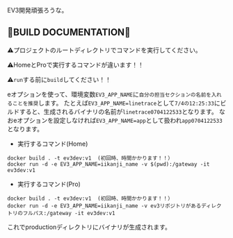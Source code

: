 EV3開発頑張ろうな。

## 🐳BUILD DOCUMENTATION🐳
⚠️プロジェクトのルートディレクトリでコマンドを実行してください。

⚠️HomeとProで実行するコマンドが違います！！

⚠️`run`する前に`build`してください！！

eオプションを使って、環境変数`EV3_APP_NAME`に`自分の担当セクションの名前を入れることを推奨`します。
たとえば`EV3_APP_NAME=linetrace`として`7/4の12:25:33`にビルドすると、生成されるバイナリの名前が`linetrace0704122533`となります。
なおeオプションを設定しなければ`EV3_APP_NAME=app`として扱われ`app0704122533`となります。

- 実行するコマンド(Home)
```
docker build . -t ev3dev:v1  (初回時、時間かかります！！）
docker run -d -e EV3_APP_NAME=iikanji_name -v $(pwd):/gateway -it ev3dev:v1
```

- 実行するコマンド(Pro)
```
docker build . -t ev3dev:v1  (初回時、時間かかります！！）
docker run -d -e EV3_APP_NAME=iikanji_name -v ev3リポジトリがあるディレクトリのフルパス:/gateway -it ev3dev:v1
```

これでproductionディレクトリにバイナリが生成されます。

